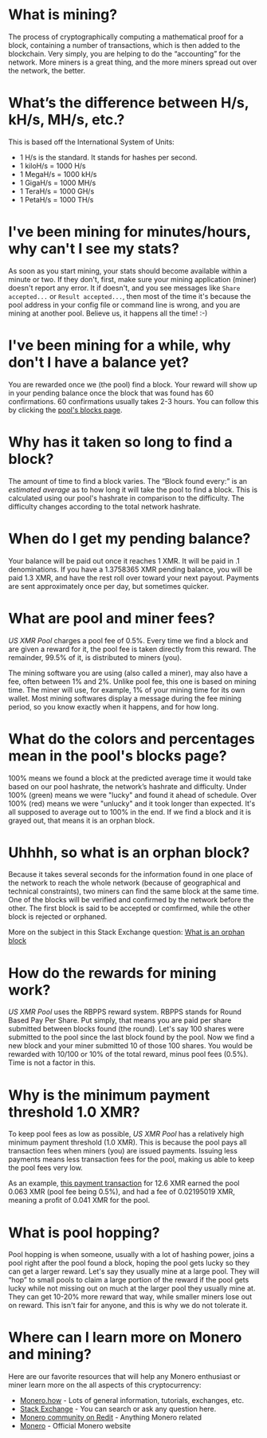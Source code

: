 # What is mining?

The process of cryptographically computing a mathematical proof for a block, containing a number of transactions, which
is then added to the blockchain. Very simply, you are helping to do the “accounting” for the network. More miners is a
great thing, and the more miners spread out over the network, the better.

# What’s the difference between H/s, kH/s, MH/s, etc.?

This is based off the International System of Units:
+ 1 H/s is the standard. It stands for hashes per second.
+ 1 kiloH/s = 1000 H/s
+ 1 MegaH/s = 1000 kH/s
+ 1 GigaH/s = 1000 MH/s
+ 1 TeraH/s = 1000 GH/s
+ 1 PetaH/s = 1000 TH/s

# I've been mining for minutes/hours, why can't I see my stats?

As soon as you start mining, your stats should become available within a minute or two. If they don't, first, make sure
your mining application (miner) doesn't report any error. It if doesn't, and you see messages like `Share accepted...`
or `Result accepted...`, then most of the time it's because the pool address in your config file or command line is
wrong, and you are mining at another pool. Believe us, it happens all the time! :-)

# I've been mining for a while, why don't I have a balance yet?

You are rewarded once we (the pool) find a block. Your reward will show up in your pending balance once the block that
was found has 60 confirmations. 60 confirmations usually takes 2-3 hours. You can follow this by clicking the
[pool's blocks page](/blocks "Blocks found by the pool").

# Why has it taken so long to find a block?

The amount of time to find a block varies. The “Block found every:” is an *estimated average* as to how long it will
take the pool to find a block. This is calculated using our pool's hashrate in comparison to the difficulty. The
difficulty changes according to the total network hashrate.

# When do I get my pending balance?

Your balance will be paid out once it reaches 1&nbsp;XMR. It will be paid in .1 denominations. If you have a
1.3758365&nbsp;XMR pending balance, you will be paid 1.3&nbsp;XMR, and have the rest roll over toward your next payout.
Payments are sent approximately once per day, but sometimes quicker.

# What are pool and miner fees?

_US XMR Pool_ charges a pool fee of 0.5%. Every time we find a block and are given a reward for it, the pool fee is
taken directly from this reward. The remainder, 99.5% of it, is distributed to miners (you).

The mining software you are using (also called a miner), may also have a fee, often between 1% and 2%. Unlike pool fee,
this one is based on mining time. The miner will use, for example, 1% of your mining time for its own wallet. Most
mining softwares display a message during the fee mining period, so you know exactly when it happens, and for how long.

# What do the colors and percentages mean in the pool's blocks page?

100% means we found a block at the predicted average time it would take based on our pool hashrate, the network’s
hashrate and difficulty. Under 100% (green) means we were "lucky" and found it ahead of schedule. Over 100% (red)
means we were "unlucky" and it took longer than expected. It's all supposed to average out to 100% in the end. If we
find a block and it is grayed out, that means it is an orphan block.

# Uhhhh, so what is an orphan block?

Because it takes several seconds for the information found in one place of the network to reach the whole network
(because of geographical and technical constraints), two miners can find the same block at the same time. One of the
blocks will be verified and confirmed by the network before the other. The first block is said to be accepted or
comfirmed, while the other block is rejected or orphaned.

More on the subject in this Stack Exchange question:
[What is an orphan block](https://monero.stackexchange.com/questions/3311/what-are-orphaned-blocks "What is an orphan block")

# How do the rewards for mining work?

_US XMR Pool_ uses the RBPPS reward system. RBPPS stands for Round Based Pay Per Share. Put simply, that means you are
paid per share submitted between blocks found (the round). Let's say 100 shares were submitted to the pool since the
last block found by the pool. Now we find a new block and your miner submitted 10 of those 100 shares. You would be
rewarded with 10/100 or 10% of the total reward, minus pool fees (0.5%). Time is not a factor in this.

# Why is the minimum payment threshold 1.0&nbsp;XMR?

To keep pool fees as low as possible, _US XMR Pool_ has a relatively high minimum payment threshold (1.0&nbsp;XMR). This
is because the pool pays all transaction fees when miners (you) are issued payments. Issuing less payments means less
transaction fees for the pool, making us able to keep the pool fees very low.

As an example,
[this payment transaction](https://monerohash.com/explorer/tx/9763fe19a3cd14b459d252052f9aaa53e20b8f44a0cfbe53dda9fd66e6038760)
for 12.6&nbsp;XMR earned the pool 0.063&nbsp;XMR (pool fee being 0.5%), and had a fee of 0.02195019&nbsp;XMR, meaning a
profit of 0.041&nbsp;XMR for the pool.

# What is pool hopping?

Pool hopping is when someone, usually with a lot of hashing power, joins a pool right after the pool found a block,
hoping the pool gets lucky so they can get a larger reward. Let's say they usually mine at a large pool. They will “hop”
to small pools to claim a large portion of the reward if the pool gets lucky while not missing out on much at the larger
pool they usually mine at. They can get 10-20% more reward that way, while smaller miners lose out on reward. This isn't
fair for anyone, and this is why we do not tolerate it.

# Where can I learn more on Monero and mining?

Here are our favorite resources that will help any Monero enthusiast or miner learn more on the all aspects of this
cryptocurrency:
+ [Monero.how](https://www.monero.how "Monero.how") - Lots of general information, tutorials, exchanges, etc.
+ [Stack Exchange](https://monero.stackexchange.com "Stack Exchange") - You can search or ask any question here.
+ [Monero community on Redit](https://www.reddit.com/r/Monero "Monero community on Redit") - Anything Monero related
+ [Monero](https://getmonero.org "getmonero.org") - Official Monero website
